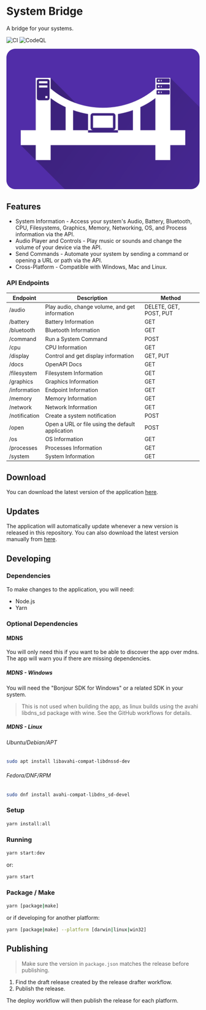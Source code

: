 # System Bridge

A bridge for your systems.

![CI](https://github.com/timmo001/system-bridge/workflows/CI/badge.svg) ![CodeQL](https://github.com/timmo001/system-bridge/workflows/CodeQL/badge.svg)

![Logo](./public/system-bridge-rect.png)

## Features

- System Information - Access your system's Audio, Battery, Bluetooth, CPU,
 Filesystems, Graphics, Memory, Networking, OS, and Process information via the
 API.
- Audio Player and Controls - Play music or sounds and change the volume of
 your device via the API.
- Send Commands - Automate your system by sending a command or opening a URL or
 path via the API.
- Cross-Platform - Compatible with Windows, Mac and Linux.

### API Endpoints

| Endpoint      | Description                                      | Method                 |
| ------------  | ------------------------------------------------ | ---------------------- |
| /audio        | Play audio, change volume, and get information   | DELETE, GET, POST, PUT |
| /battery      | Battery Information                              | GET                    |
| /bluetooth    | Bluetooth Information                            | GET                    |
| /command      | Run a System Command                             | POST                   |
| /cpu          | CPU Information                                  | GET                    |
| /display      | Control and get display information              | GET, PUT               |
| /docs         | OpenAPI Docs                                     | GET                    |
| /filesystem   | Filesystem Information                           | GET                    |
| /graphics     | Graphics Information                             | GET                    |
| /information  | Endpoint Information                             | GET                    |
| /memory       | Memory Information                               | GET                    |
| /network      | Network Information                              | GET                    |
| /notification | Create a system notification                     | POST                   |
| /open         | Open a URL or file using the default application | POST                   |
| /os           | OS Information                                   | GET                    |
| /processes    | Processes Information                            | GET                    |
| /system       | System Information                               | GET                    |

## Download

You can download the latest version of the application [here](https://github.com/timmo001/system-bridge/releases).

## Updates

The application will automatically update whenever a new version is released in
this repository. You can also download the latest version manually from [here](https://github.com/timmo001/system-bridge/releases).

## Developing

### Dependencies

To make changes to the application, you will need:

- Node.js
- Yarn

### Optional Dependencies

#### MDNS

You will only need this if you want to be able to discover the app over mdns.
The app will warn you if there are missing dependencies.

##### MDNS - Windows

You will need the "Bonjour SDK for Windows" or a related SDK in your system.

> This is not used when building the app, as linux builds using the avahi
> libdns_sd package with wine. See the GitHub workflows for details.

##### MDNS - Linux

###### Ubuntu/Debian/APT

```bash
sudo apt install libavahi-compat-libdnssd-dev
```

###### Fedora/DNF/RPM

```bash
sudo dnf install avahi-compat-libdns_sd-devel
```

### Setup

```bash
yarn install:all
```

### Running

```bash
yarn start:dev
```

or:

```bash
yarn start
```

### Package / Make

```bash
yarn [package|make]
```

or if developing for another platform:

```bash
yarn [package|make] --platform [darwin|linux|win32]
```

## Publishing

> Make sure the version in `package.json` matches the release before publishing.

1. Find the draft release created by the release drafter workflow.
1. Publish the release.

The deploy workflow will then publish the release for each platform.
